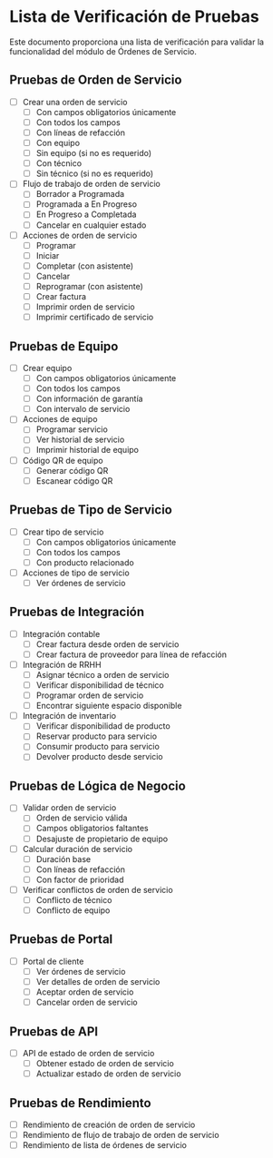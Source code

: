 # Lista de Verificación de Pruebas

Este documento proporciona una lista de verificación para validar la funcionalidad del módulo de Órdenes de Servicio.

## Pruebas de Orden de Servicio

- [ ] Crear una orden de servicio
  - [ ] Con campos obligatorios únicamente
  - [ ] Con todos los campos
  - [ ] Con líneas de refacción
  - [ ] Con equipo
  - [ ] Sin equipo (si no es requerido)
  - [ ] Con técnico
  - [ ] Sin técnico (si no es requerido)

- [ ] Flujo de trabajo de orden de servicio
  - [ ] Borrador a Programada
  - [ ] Programada a En Progreso
  - [ ] En Progreso a Completada
  - [ ] Cancelar en cualquier estado

- [ ] Acciones de orden de servicio
  - [ ] Programar
  - [ ] Iniciar
  - [ ] Completar (con asistente)
  - [ ] Cancelar
  - [ ] Reprogramar (con asistente)
  - [ ] Crear factura
  - [ ] Imprimir orden de servicio
  - [ ] Imprimir certificado de servicio

## Pruebas de Equipo

- [ ] Crear equipo
  - [ ] Con campos obligatorios únicamente
  - [ ] Con todos los campos
  - [ ] Con información de garantía
  - [ ] Con intervalo de servicio

- [ ] Acciones de equipo
  - [ ] Programar servicio
  - [ ] Ver historial de servicio
  - [ ] Imprimir historial de equipo

- [ ] Código QR de equipo
  - [ ] Generar código QR
  - [ ] Escanear código QR

## Pruebas de Tipo de Servicio

- [ ] Crear tipo de servicio
  - [ ] Con campos obligatorios únicamente
  - [ ] Con todos los campos
  - [ ] Con producto relacionado

- [ ] Acciones de tipo de servicio
  - [ ] Ver órdenes de servicio

## Pruebas de Integración

- [ ] Integración contable
  - [ ] Crear factura desde orden de servicio
  - [ ] Crear factura de proveedor para línea de refacción

- [ ] Integración de RRHH
  - [ ] Asignar técnico a orden de servicio
  - [ ] Verificar disponibilidad de técnico
  - [ ] Programar orden de servicio
  - [ ] Encontrar siguiente espacio disponible

- [ ] Integración de inventario
  - [ ] Verificar disponibilidad de producto
  - [ ] Reservar producto para servicio
  - [ ] Consumir producto para servicio
  - [ ] Devolver producto desde servicio

## Pruebas de Lógica de Negocio

- [ ] Validar orden de servicio
  - [ ] Orden de servicio válida
  - [ ] Campos obligatorios faltantes
  - [ ] Desajuste de propietario de equipo

- [ ] Calcular duración de servicio
  - [ ] Duración base
  - [ ] Con líneas de refacción
  - [ ] Con factor de prioridad

- [ ] Verificar conflictos de orden de servicio
  - [ ] Conflicto de técnico
  - [ ] Conflicto de equipo

## Pruebas de Portal

- [ ] Portal de cliente
  - [ ] Ver órdenes de servicio
  - [ ] Ver detalles de orden de servicio
  - [ ] Aceptar orden de servicio
  - [ ] Cancelar orden de servicio

## Pruebas de API

- [ ] API de estado de orden de servicio
  - [ ] Obtener estado de orden de servicio
  - [ ] Actualizar estado de orden de servicio

## Pruebas de Rendimiento

- [ ] Rendimiento de creación de orden de servicio
- [ ] Rendimiento de flujo de trabajo de orden de servicio
- [ ] Rendimiento de lista de órdenes de servicio
